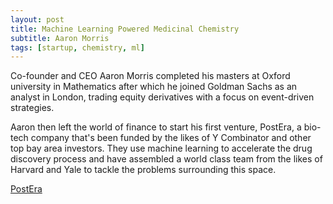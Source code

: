 ```yaml
---
layout: post
title: Machine Learning Powered Medicinal Chemistry
subtitle: Aaron Morris
tags: [startup, chemistry, ml]
---
```


Co-founder and CEO Aaron Morris completed his masters at Oxford university in Mathematics after which he joined Goldman Sachs as an analyst in London, trading equity derivatives with a focus on event-driven strategies. 

Aaron then left the world of finance to start his first venture, PostEra, a bio-tech company that's been funded by the likes of Y Combinator and other top bay area investors. They use machine learning to accelerate the drug discovery process and have assembled a world class team from the likes of Harvard and Yale to tackle the problems surrounding this space.

[PostEra](https://postera.ai/)